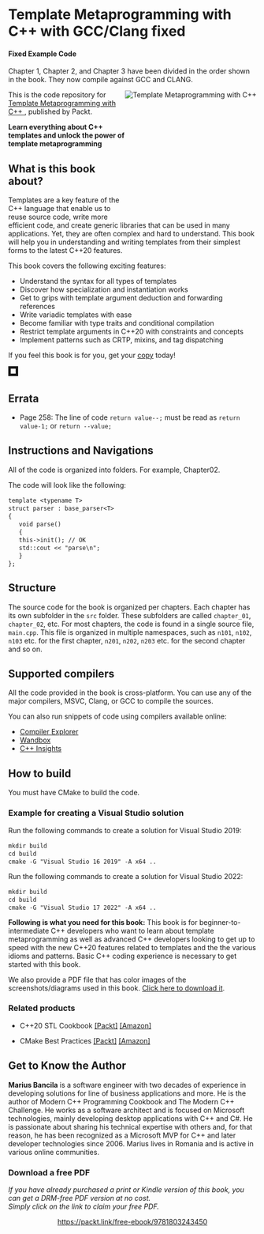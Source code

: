 # Template Metaprogramming with C++ with GCC/Clang fixed

####  Fixed Example Code
Chapter 1, Chapter 2, and Chapter 3 have been divided in the order shown in the book. They now compile against GCC and CLANG. 

<a href="https://www.amazon.com/Template-Metaprogramming-everything-templates-metaprogramming/dp/1803243457?utm_source=github&utm_medium=repository&utm_campaign=9781801076012"><img src="https://images-na.ssl-images-amazon.com/images/I/41X9zP2asoL._SX258_BO1,204,203,200_.jpg" alt="Template Metaprogramming with C++ " height="256px" align="right"></a>

This is the code repository for [Template Metaprogramming with C++ ](https://www.amazon.com/Template-Metaprogramming-everything-templates-metaprogramming/dp/1803243457?utm_source=github&utm_medium=repository&utm_campaign=9781801076012), published by Packt.

**Learn everything about C++ templates and unlock the power of template metaprogramming**

## What is this book about?
Templates are a key feature of the C++ language that enable us to reuse source code, write more efficient code, and create generic libraries that can be used in many applications. Yet, they are often complex and hard to understand. This book will help you in understanding and writing templates from their simplest forms to the latest C++20 features.

This book covers the following exciting features:
* Understand the syntax for all types of templates
* Discover how specialization and instantiation works
* Get to grips with template argument deduction and forwarding references
* Write variadic templates with ease
* Become familiar with type traits and conditional compilation
* Restrict template arguments in C++20 with constraints and concepts
* Implement patterns such as CRTP, mixins, and tag dispatching

If you feel this book is for you, get your [copy](https://www.amazon.com/dp/1803243457) today!

<a href="https://www.packtpub.com/?utm_source=github&utm_medium=banner&utm_campaign=GitHubBanner"><img src="https://raw.githubusercontent.com/PacktPublishing/GitHub/master/GitHub.png" 
alt="https://www.packtpub.com/" border="5" /></a>

## Errata

* Page 258: The line of code ``return value--;`` must be read as ``return value-1;`` or ``return --value;``

## Instructions and Navigations
All of the code is organized into folders. For example, Chapter02.

The code will look like the following:
```
template <typename T>
struct parser : base_parser<T>
{
   void parse()
   {
   this->init(); // OK
   std::cout << "parse\n";
   }
};
```
## Structure

The source code for the book is organized per chapters. Each chapter has its own subfolder in the `src` folder. These subfolders are called `chapter_01`, `chapter_02`, etc. For most chapters, the code is found in a single source file, `main.cpp`. This file is organized in multiple namespaces, such as `n101`, `n102`, `n103` etc. for the first chapter, `n201`, `n202`, `n203` etc. for the second chapter and so on.

## Supported compilers

All the code provided in the book is cross-platform. You can use any of the major compilers, MSVC, Clang, or GCC to compile the sources.

You can also run snippets of code using compilers available online:

- [Compiler Explorer](https://godbolt.org/)
- [Wandbox](https://wandbox.org/)
- [C++ Insights](https://cppinsights.io/)

## How to build

You must have CMake to build the code.

### Example for creating a Visual Studio solution

Run the following commands to create a solution for Visual Studio 2019:

```
mkdir build
cd build
cmake -G "Visual Studio 16 2019" -A x64 ..
```

Run the following commands to create a solution for Visual Studio 2022:

```
mkdir build
cd build
cmake -G "Visual Studio 17 2022" -A x64 ..
```

**Following is what you need for this book:**
This book is for beginner-to-intermediate C++ developers who want to learn about template metaprogramming as well as advanced C++ developers looking to get up to speed with the new C++20 features related to templates and the the various idioms and patterns. Basic C++ coding experience is necessary to get started with this book.

We also provide a PDF file that has color images of the screenshots/diagrams used in this book. [Click here to download it](https://packt.link/Un8j5).

### Related products
* C++20 STL Cookbook [[Packt]](https://www.packtpub.com/product/c-20-stl-cookbook/9781803248714?utm_source=github&utm_medium=repository&utm_campaign=9781803248714) [[Amazon]](https://www.amazon.com/dp/1803248718)

* CMake Best Practices [[Packt]](https://www.packtpub.com/product/cmake-best-practices/9781803239729?utm_source=github&utm_medium=repository&utm_campaign=9781803239729) [[Amazon]](https://www.amazon.com/dp/1803239727)

## Get to Know the Author
**Marius Bancila**
 is a software engineer with two decades of experience in developing solutions for line of business applications and more. He is the author of Modern C++ Programming Cookbook and The Modern C++ Challenge. He works as a software architect and is focused on Microsoft technologies, mainly developing desktop applications with C++ and C#. He is passionate about sharing his technical expertise with others and, for that reason, he has been recognized as a Microsoft MVP for C++ and later developer technologies since 2006. Marius lives in Romania and is active in various online communities.
### Download a free PDF

 <i>If you have already purchased a print or Kindle version of this book, you can get a DRM-free PDF version at no cost.<br>Simply click on the link to claim your free PDF.</i>
<p align="center"> <a href="https://packt.link/free-ebook/9781803243450">https://packt.link/free-ebook/9781803243450 </a> </p>
